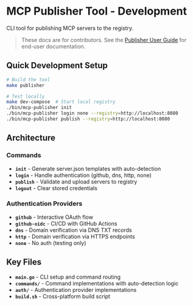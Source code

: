 # MCP Publisher Tool - Development

CLI tool for publishing MCP servers to the registry.

> These docs are for contributors. See the [Publisher User Guide](../../docs/guides/publishing/publish-server.md) for end-user documentation.

## Quick Development Setup

```bash
# Build the tool
make publisher

# Test locally 
make dev-compose  # Start local registry
./bin/mcp-publisher init
./bin/mcp-publisher login none --registry=http://localhost:8080
./bin/mcp-publisher publish --registry=http://localhost:8080
```

## Architecture

### Commands
- **`init`** - Generate server.json templates with auto-detection
- **`login`** - Handle authentication (github, dns, http, none)  
- **`publish`** - Validate and upload servers to registry
- **`logout`** - Clear stored credentials

### Authentication Providers
- **`github`** - Interactive OAuth flow
- **`github-oidc`** - CI/CD with GitHub Actions
- **`dns`** - Domain verification via DNS TXT records
- **`http`** - Domain verification via HTTPS endpoints
- **`none`** - No auth (testing only)

## Key Files

- **`main.go`** - CLI setup and command routing
- **`commands/`** - Command implementations with auto-detection logic
- **`auth/`** - Authentication provider implementations
- **`build.sh`** - Cross-platform build script
